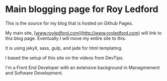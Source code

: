 Main blogging page for Roy Ledford
=============================

This is the source for my blog that is hosted on Github Pages.

My main site, [www.royledford.com](http://www.royledford.com) will link to this blog page. Eventually I will move my entire site to this.

It is using jekyll, sass, gulp, and jade for html templating.

I based the setup of this site on the videos from DevTips.

I'm a Front End Developer with an extensive background in Managmement and Software Development.
